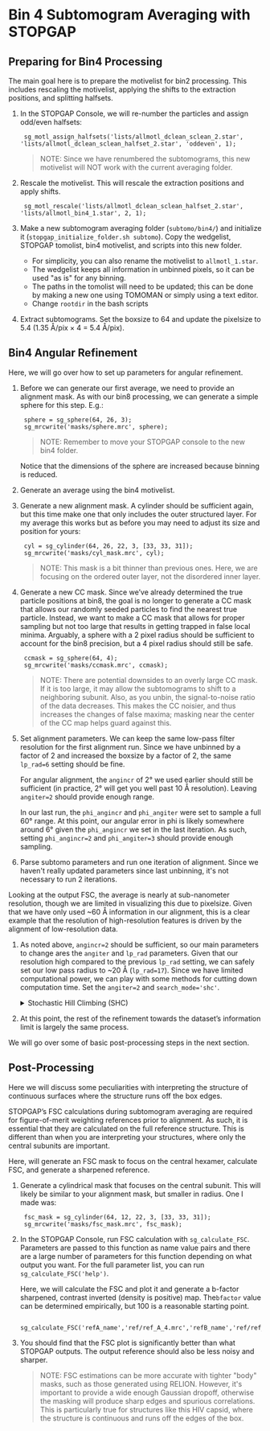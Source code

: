 # Bin 4 Subtomogram Averaging with STOPGAP

## Preparing for Bin4 Processing

The main goal here is to prepare the motivelist for bin2 processing.
This includes rescaling the motivelist, applying the shifts to the extraction positions, and splitting halfsets.

1. In the STOPGAP Console, we will re-number the particles and assign odd/even halfsets:

        sg_motl_assign_halfsets('lists/allmotl_dclean_sclean_2.star', 'lists/allmotl_dclean_sclean_halfset_2.star', 'oddeven', 1);

    >NOTE: Since we have renumbered the subtomograms, this new motivelist will NOT work with the current averaging folder.

2. Rescale the motivelist.
This will rescale the extraction positions and apply shifts.

        sg_motl_rescale('lists/allmotl_dclean_sclean_halfset_2.star', 'lists/allmotl_bin4_1.star', 2, 1);

3. Make a new subtomogram averaging folder (`subtomo/bin4/`) and initialize it (`stopgap_initialize_folder.sh subtomo`).
Copy the wedgelist, STOPGAP tomolist, bin4 motivelist, and scripts into this new folder.
    - For simplicity, you can also rename the motivelist to `allmotl_1.star`.
    - The wedgelist keeps all information in unbinned pixels, so it can be used "as is" for any binning.
    - The paths in the tomolist will need to be updated; this can be done by making a new one using TOMOMAN or simply using a text editor.
    - Change `rootdir` in the bash scripts

4. Extract subtomograms.
Set the boxsize to 64 and update the pixelsize to 5.4 (1.35 Å/pix × 4 = 5.4 Å/pix).

## Bin4 Angular Refinement

Here, we will go over how to set up parameters for angular refinement.

1. Before we can generate our first average, we need to provide an alignment mask.
    As with our bin8 processing, we can generate a simple sphere for this step.
    E.g.:

        sphere = sg_sphere(64, 26, 3);
        sg_mrcwrite('masks/sphere.mrc', sphere);

    >NOTE: Remember to move your STOPGAP console to the new bin4 folder.

    Notice that the dimensions of the sphere are increased because binning is reduced.

1. Generate an average using the bin4 motivelist.

1. Generate a new alignment mask.
A cylinder should be sufficient again, but this time make one that only includes the outer structured layer.
For my average this works but as before you may need to adjust its size and position for yours:

        cyl = sg_cylinder(64, 26, 22, 3, [33, 33, 31]);
        sg_mrcwrite('masks/cyl_mask.mrc', cyl);

    >NOTE: This mask is a bit thinner than previous ones. Here, we are focusing on the ordered outer layer, not the disordered inner layer.

1. Generate a new CC mask.
Since we’ve already determined the true particle positions at bin8, the goal is no longer to generate a CC mask that allows our randomly seeded particles to find the nearest true particle.
Instead, we want to make a CC mask that allows for proper sampling but not too large that results in getting trapped in false local minima.
Arguably, a sphere with a 2 pixel radius should be sufficient to account for the bin8 precision, but a 4 pixel radius should still be safe.

        ccmask = sg_sphere(64, 4);
        sg_mrcwrite('masks/ccmask.mrc', ccmask);

    >NOTE: There are potential downsides to an overly large CC mask.
    If it is too large, it may allow the subtomograms to shift to a neighboring subunit.
    Also, as you unbin, the signal-to-noise ratio of the data decreases.
    This makes the CC noisier, and thus increases the changes of false maxima; masking near the center of the CC map helps guard against this.

1. Set alignment parameters.
We can keep the same low-pass filter resolution for the first alignment run.
Since we have unbinned by a factor of 2 and increased the boxsize by a factor of 2, the same `lp_rad=6` setting should be fine.

    For angular alignment, the `angincr` of 2° we used earlier should still be sufficient (in practice, 2° will get you well past 10 Å resolution).
    Leaving `angiter=2` should provide enough range.

    In our last run, the `phi_angincr` and `phi_angiter` were set to sample a full 60° range.
    At this point, our angular error in phi is likely somewhere around 6° given the `phi_angincr` we set in the last iteration.
    As such, setting `phi_angincr=2` and `phi_angiter=3` should provide enough sampling.

1. Parse subtomo parameters and run one iteration of alignment.
   Since we haven't really updated parameters since last unbinning, it's not necessary to run 2 iterations.

Looking at the output FSC, the average is nearly at sub-nanometer resolution, though we are limited in visualizing this due to pixelsize.
Given that we have only used ~60 Å information in our alignment, this is a clear example that the resolution of high-resolution features is driven by the alignment of low-resolution data.

1. As noted above, `angincr=2` should be sufficient, so our main parameters to change ares the `angiter` and `lp_rad` parameters.
Given that our resolution high compared to the previous `lp_rad` setting, we can safely set our low pass radius to ~20 Å (`lp_rad=17`).
Since we have limited computational power, we can play with some methods for cutting down computation time.
Set the `angiter=2` and `search_mode='shc'`.

    <details><summary>
    Stochastic Hill Climbing (SHC)</summary>
    In standard hill climbing, the goal is to sample all possible orientations (within the desired search range) and take the highest scoring orientation; i.e. to move up the hill as quickly as possible.
    SHC instead randomizes the order of search angles, scores the prior best angle, and accepts the first better-scoring orientation.
    As a result, you are still moving up the hill, but potentially not as quickly as possible.

    Even though alignments are potentially suboptimal, SHC results in an incrementally better reference more quickly, so more iterations can be done in the same amount of time.
    Low to medium resolution information, i.e. the information you are using to align, is  still well-resolved, so further iterations will still improve the overall alignment of the dataset.

    SHC also scales well with respect to resolution.
    When aligning against lower resolution data, the difference between the optimal orientation and a slightly suboptimal orientation are minimal, and the CC may not pick up on the difference.
    As you progressively align with higher resolution information, it becomes easier to score the difference between a optimal and suboptimal orientations, so the chances of finding a better solution to the prior one is lower.
    When this approaches maximum computation time, SHC essentially becomes standard hill climbing.

    >NOTE: SHC is only  useful when refining angles of particles that are close to their true orientations.
    SHC should NEVER be used during *de novo* reference generation or finding true particle positions from oversampled starting positions.
    </details></p>

1. At this point, the rest of the refinement towards the dataset’s information limit is largely the same process.

We will go over some of basic post-processing steps in the next section.

## Post-Processing

Here we will discuss some peculiarities with interpreting the structure of continuous surfaces where the structure runs off the box edges.

STOPGAP’s FSC calculations during subtomogram averaging are required for figure-of-merit weighting references prior to alignment.
As such, it is essential that they are calculated on the full reference structure.
This is different than when you are interpreting your structures, where only the central subunits are important.

Here, will generate an FSC mask to focus on the central hexamer, calculate FSC, and generate a sharpened reference.

1. Generate a cylindrical mask that focuses on the central subunit.
This will likely be similar to your alignment mask, but smaller in radius.
One I made was:

        fsc_mask = sg_cylinder(64, 12, 22, 3, [33, 33, 31]);
        sg_mrcwrite('masks/fsc_mask.mrc', fsc_mask);

1. In the STOPGAP Console, run FSC calculation with `sg_calculate_FSC`.
Parameters are passed to this function as name value pairs and there are a large number of parameters for this function depending on what output you want.
For the full parameter list, you can run `sg_calculate_FSC('help')`.

    Here, we will calculate the FSC and plot it and generate a b-factor sharpened, contrast inverted (density is positive) map.
    The`bfactor` value can be determined empirically, but 100 is a reasonable starting point.

        sg_calculate_FSC('refA_name','ref/ref_A_4.mrc','refB_name','ref/ref_B_4.mrc','mask_name','masks/fsc_mask.mrc','pixelsize',5.4,'symmetry','c6','bfactor',100,'ref_avg_name','ref/filt_4.mrc','x_label',1);

1. You should find that the FSC plot is significantly better than what STOPGAP outputs.
The output reference should also be less noisy and sharper.

    >NOTE: FSC estimations can be more accurate with tighter "body" masks, such as those generated using RELION.
    However, it's important to provide a wide enough Gaussian dropoff, otherwise the masking will produce sharp edges and spurious correlations.
    This is particularly true for structures like this HIV capsid, where the structure is continuous and runs off the edges of the box.

